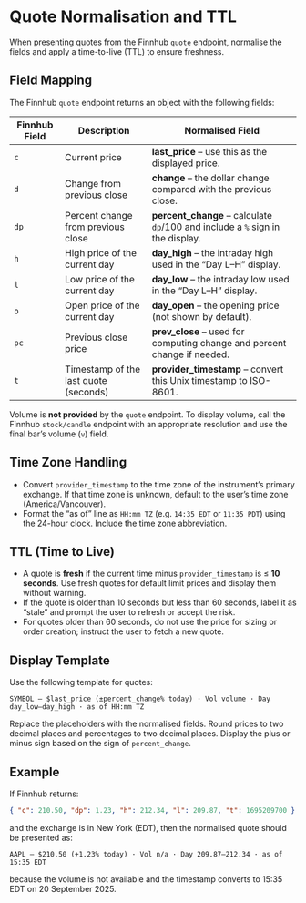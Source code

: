 # Quote Normalisation and TTL

When presenting quotes from the Finnhub `quote` endpoint, normalise the fields and apply a time-to-live (TTL) to ensure freshness.

## Field Mapping

The Finnhub `quote` endpoint returns an object with the following fields:

| Finnhub Field | Description                           | Normalised Field           |
|--------------|---------------------------------------|-----------------------------|
| `c`          | Current price                         | **last_price** – use this as the displayed price. |
| `d`          | Change from previous close            | **change** – the dollar change compared with the previous close. |
| `dp`         | Percent change from previous close    | **percent_change** – calculate `dp`/100 and include a `%` sign in the display. |
| `h`          | High price of the current day         | **day_high** – the intraday high used in the “Day L–H” display. |
| `l`          | Low price of the current day          | **day_low** – the intraday low used in the “Day L–H” display. |
| `o`          | Open price of the current day         | **day_open** – the opening price (not shown by default). |
| `pc`         | Previous close price                  | **prev_close** – used for computing change and percent change if needed. |
| `t`          | Timestamp of the last quote (seconds) | **provider_timestamp** – convert this Unix timestamp to ISO-8601. |

Volume is **not provided** by the `quote` endpoint. To display volume, call the Finnhub `stock/candle` endpoint with an appropriate resolution and use the final bar’s volume (`v`) field.

## Time Zone Handling

- Convert `provider_timestamp` to the time zone of the instrument’s primary exchange. If that time zone is unknown, default to the user’s time zone (America/Vancouver).
- Format the “as of” line as `HH:mm TZ` (e.g. `14:35 EDT` or `11:35 PDT`) using the 24-hour clock. Include the time zone abbreviation.

## TTL (Time to Live)

- A quote is **fresh** if the current time minus `provider_timestamp` is ≤ **10 seconds**. Use fresh quotes for default limit prices and display them without warning.
- If the quote is older than 10 seconds but less than 60 seconds, label it as “stale” and prompt the user to refresh or accept the risk.
- For quotes older than 60 seconds, do not use the price for sizing or order creation; instruct the user to fetch a new quote.

## Display Template

Use the following template for quotes:

```
SYMBOL — $last_price (±percent_change% today) · Vol volume · Day day_low–day_high · as of HH:mm TZ
```

Replace the placeholders with the normalised fields. Round prices to two decimal places and percentages to two decimal places. Display the plus or minus sign based on the sign of `percent_change`.

## Example

If Finnhub returns:

```json
{ "c": 210.50, "dp": 1.23, "h": 212.34, "l": 209.87, "t": 1695209700 }
```

and the exchange is in New York (EDT), then the normalised quote should be presented as:

```
AAPL — $210.50 (+1.23% today) · Vol n/a · Day 209.87–212.34 · as of 15:35 EDT
```

because the volume is not available and the timestamp converts to 15:35 EDT on 20 September 2025.

